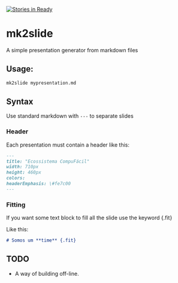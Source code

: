 [![Stories in Ready](https://badge.waffle.io/lucassabreu/mk2slide.png?label=ready&title=Ready)](https://waffle.io/lucassabreu/mk2slide?utm_source=badge)
# mk2slide


A simple presentation generator from markdown files


## Usage:

```sh
mk2slide mypresentation.md
```

## Syntax

Use standard markdown with `---` to separate slides

### Header

Each presentation must contain a header like this:

```markdown
---
title: "Ecossistema CompuFácil"
width: 710px
height: 460px
colors:
headerEmphasis: \#fe7c00
---
```


### Fitting

If you want some text block to fill all the slide use the keyword {.fit}

Like this:

```markdown
# Somos um **time** {.fit}
```
## TODO

- A way of building off-line.
